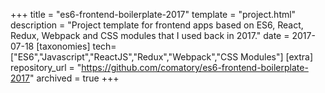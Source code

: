 +++
title = "es6-frontend-boilerplate-2017"
template = "project.html"
description = "Project template for frontend apps based on ES6, React, Redux, Webpack and CSS modules that I used back in 2017."
date = 2017-07-18
[taxonomies]
tech=["ES6","Javascript","ReactJS","Redux","Webpack","CSS Modules"]
[extra]
repository_url = "https://github.com/comatory/es6-frontend-boilerplate-2017"
archived = true
+++
